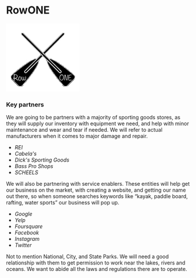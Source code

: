 # RowONE

![](IMG_78243.jpg)

### **Key partners**

We are going to be partners with a majority of sporting goods stores, 
as they will supply our inventory with equipment we need, and help with minor 
maintenance and wear and tear if needed. We will refer to actual manufacturers 
when it comes to major damage and repair.


* *REI* 
* *Cabela's* 
* *Dick's Sporting Goods* 
* *Bass Pro Shops*
* *SCHEELS*

We will also be partnering with service enablers. These entities will help get our business on the market, with creating a website, and getting our name out there, so when someone searches keywords like “kayak, paddle board, rafting, water sports” our business will pop up.

* *Google*
* *Yelp*
* *Foursquare*
* *Facebook*
* *Instagram*
* *Twitter*

Not to mention National, City, and State Parks. We will need a good relationship with them to get permission to work near the lakes, 
rivers and oceans. We want to abide all the laws and regulations there are to operate. 
